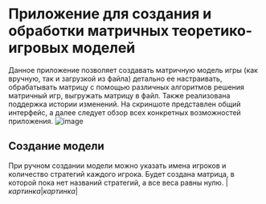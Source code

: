 # Приложение для создания и обработки матричных теоретико-игровых моделей
Данное приложение позволяет создавать матричную модель игры (как вручную, так и загрузкой из файла) детально ее настраивать, обрабатывать матрицу с помощью различных алгоритмов решения матричный игр, выгружать матрицу в файл. Также реализована поддержка истории изменений. На скриншоте представлен общий интерфейс, а далее следует обзор всех конкретных возможностей приложения.
![image](http://letopis.mpei.ru/static/img/res/f8/s81/15f3f90c-fa02-11e8-b512-3e4f8d28a920.jpg)
## Создание модели
При ручном создании модели можно указать имена игроков и количество стратегий каждого игрока. Будет создана матрица, в которой пока нет названий стратегий, а все веса равны нулю.
|*картинка*|*картинка*|
